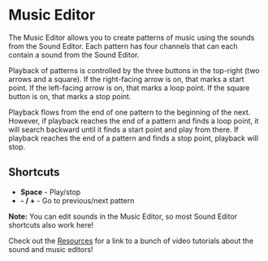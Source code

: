 # Music Editor

The Music Editor allows you to create patterns of music using the sounds from
the Sound Editor. Each pattern has four channels that can each contain a sound
from the Sound Editor.

Playback of patterns is controlled by the three buttons in the top-right (two
arrows and a square).  If the right-facing arrow is on, that marks a start
point. If the left-facing arrow is on, that marks a loop point. If the square
button is on, that marks a stop point.

Playback flows from the end of one pattern to the beginning of the next.
However, if playback reaches the end of a pattern and finds a loop point, it
will search backward until it finds a start point and play from there. If
playback reaches the end of a pattern and finds a stop point, playback will
stop.

## Shortcuts

- **Space** - Play/stop
- **- / +** - Go to previous/next pattern

**Note:** You can edit sounds in the Music Editor, so most Sound Editor
shortcuts also work here!

Check out the [Resources](/resources/resources.md) for a link to a bunch of
video tutorials about the sound and music editors!
